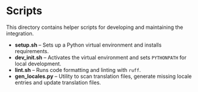 # Scripts

This directory contains helper scripts for developing and maintaining the integration.

- **setup.sh** – Sets up a Python virtual environment and installs requirements.
- **dev_init.sh** – Activates the virtual environment and sets `PYTHONPATH` for local development.
- **lint.sh** – Runs code formatting and linting with `ruff`.
- **gen_locales.py** – Utility to scan translation files, generate missing locale entries and update translation files.
